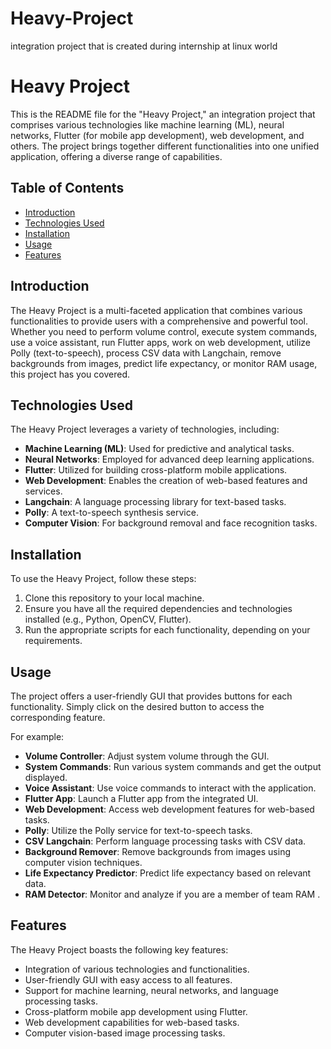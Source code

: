 # Heavy-Project
integration project that is created  during internship at linux world
# Heavy Project

<!-- Replace "project_logo.png" with the actual logo of your project -->

This is the README file for the "Heavy Project," an integration project that comprises various technologies like machine learning (ML), neural networks, Flutter (for mobile app development), web development, and others. The project brings together different functionalities into one unified application, offering a diverse range of capabilities.

## Table of Contents

- [Introduction](#introduction)
- [Technologies Used](#technologies-used)
- [Installation](#installation)
- [Usage](#usage)
- [Features](#features)



## Introduction

The Heavy Project is a multi-faceted application that combines various functionalities to provide users with a comprehensive and powerful tool. Whether you need to perform volume control, execute system commands, use a voice assistant, run Flutter apps, work on web development, utilize Polly (text-to-speech), process CSV data with Langchain, remove backgrounds from images, predict life expectancy, or monitor RAM usage, this project has you covered.

## Technologies Used

The Heavy Project leverages a variety of technologies, including:

- **Machine Learning (ML)**: Used for predictive and analytical tasks.
- **Neural Networks**: Employed for advanced deep learning applications.
- **Flutter**: Utilized for building cross-platform mobile applications.
- **Web Development**: Enables the creation of web-based features and services.
- **Langchain**: A language processing library for text-based tasks.
- **Polly**: A text-to-speech synthesis service.
- **Computer Vision**: For background removal and face recognition tasks.

## Installation

To use the Heavy Project, follow these steps:

1. Clone this repository to your local machine.
2. Ensure you have all the required dependencies and technologies installed (e.g., Python, OpenCV, Flutter).
3. Run the appropriate scripts for each functionality, depending on your requirements.

## Usage

The project offers a user-friendly GUI that provides buttons for each functionality. Simply click on the desired button to access the corresponding feature.

For example:

- **Volume Controller**: Adjust system volume through the GUI.
- **System Commands**: Run various system commands and get the output displayed.
- **Voice Assistant**: Use voice commands to interact with the application.
- **Flutter App**: Launch a Flutter app from the integrated UI.
- **Web Development**: Access web development features for web-based tasks.
- **Polly**: Utilize the Polly service for text-to-speech tasks.
- **CSV Langchain**: Perform language processing tasks with CSV data.
- **Background Remover**: Remove backgrounds from images using computer vision techniques.
- **Life Expectancy Predictor**: Predict life expectancy based on relevant data.
- **RAM Detector**: Monitor and analyze if you are a member of team RAM .

## Features

The Heavy Project boasts the following key features:

- Integration of various technologies and functionalities.
- User-friendly GUI with easy access to all features.
- Support for machine learning, neural networks, and language processing tasks.
- Cross-platform mobile app development using Flutter.
- Web development capabilities for web-based tasks.
- Computer vision-based image processing tasks.


